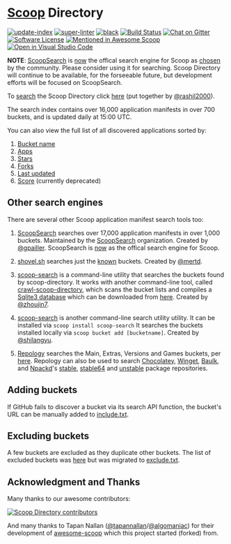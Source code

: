 # [Scoop](https://scoop.sh/) Directory

[![update-index](https://github.com/rasa/scoop-directory/actions/workflows/update-index.yml/badge.svg)](https://github.com/rasa/scoop-directory/actions/workflows/update-index.yml) <!--
--> [![super-linter](https://github.com/rasa/scoop-directory/actions/workflows/linter.yml/badge.svg)](https://github.com/rasa/scoop-directory/actions/workflows/linter.yml) <!--
--> [![black](https://github.com/rasa/scoop-directory/actions/workflows/black.yml/badge.svg)](https://github.com/rasa/scoop-directory/actions/workflows/black.yml) <!--
--> [![Build Status](https://ci.appveyor.com/api/projects/status/github/rasa/scoop-directory?svg=true)](https://ci.appveyor.com/project/rasa/scoop-directory "Build Status") <!--
--> [![Chat on Gitter](https://badges.gitter.im/lukesampson/scoop.svg)](https://gitter.im/lukesampson/scoop) <!--
--> [![Software License](https://img.shields.io/badge/license-MIT-brightgreen.svg?style=flat-square)](LICENSE) <!--
--> [![Mentioned in Awesome Scoop](https://awesome.re/mentioned-badge.svg)](https://github.com/ScoopInstaller/Awesome/blob/master/README.md "Awesome Scoop") <!--
--> [![Open in Visual Studio Code](https://open.vscode.dev/badges/open-in-vscode.svg)](https://open.vscode.dev/rasa/scoop-directory)

**NOTE**: [ScoopSearch](https://scoopinstaller.github.io/) is [now](https://github.com/ScoopInstaller/Scoop/issues/4627#issuecomment-1116544677) the offical search engine for Scoop as [chosen](https://github.com/ScoopInstaller/Scoop/issues/4627#issuecomment-1027175489) by the community. Please consider using it for searching. Scoop Directory will continue to be available, for the forseeable future, but development efforts will be focused on ScoopSearch.

To [search](https://rasa.github.io/scoop-directory/search) the Scoop Directory click [here](https://rasa.github.io/scoop-directory/search) (put together by [@rashil2000](https://github.com/rashil2000)).

The search index contains over 16,000 application manifests in over 700 buckets, and is updated daily at 15:00 UTC.

You can also view the full list of all discovered applications sorted by:

1. [Bucket name](https://rasa.github.io/scoop-directory/by-bucket)
2. [Apps](https://rasa.github.io/scoop-directory/by-apps)
3. [Stars](https://rasa.github.io/scoop-directory/by-stars)
4. [Forks](https://rasa.github.io/scoop-directory/by-forks)
5. [Last updated](https://rasa.github.io/scoop-directory/by-date-updated)
6. [Score](https://rasa.github.io/scoop-directory/by-score) (currently deprecated)

## Other search engines

There are several other Scoop application manifest search tools too:

1. [ScoopSearch](https://scoopinstaller.github.io/) searches over 17,000 application manifests in over 1,000 buckets. Maintained by the [ScoopSearch](https://github.com/ScoopSearch) organization. Created by [@gpailler](https://github.com/gpailler). ScoopSearch is [now](https://github.com/ScoopInstaller/Scoop/issues/4627#issuecomment-1116544677) as the offical search engine for Scoop.

2. [shovel.sh](https://shovel.sh/search) searches just the [known](https://github.com/mertd/shovel-data/blob/ad6133a10cd9f9f2d6e4a674542c429c5ce70209/shovel.go#L45) buckets. Created by [@mertd](https://github.com/mertd).

3. [scoop-search](https://github.com/zhoujin7/scoop-search) is a command-line utility that searches the buckets found by scoop-directory.
It works with another command-line tool, called [crawl-scoop-directory](https://github.com/zhoujin7/crawl-scoop-directory), which scans the bucket lists and compiles a [Sqlite3 database](https://github.com/zhoujin7/crawl-scoop-directory/blob/master/scoop_directory.db) which can be downloaded from [here](https://github.com/zhoujin7/crawl-scoop-directory/raw/master/scoop_directory.db).
Created by [@zhoujin7](https://github.com/zhoujin7).

4. [scoop-search](https://github.com/shilangyu/scoop-search) is another command-line search utility utility. It can be installed via `scoop install scoop-search` It  searches the buckets installed locally via `scoop bucket add [bucketname]`. Created by [@shilangyu](https://github.com/shilangyu).

5. [Repology](https://repology.org/projects/?inrepo=scoop) searches the Main, Extras, Versions and Games buckets, per [here](https://repology.org/repository/scoop).
Repology can also be used to search [Chocolatey](https://repology.org/projects/?inrepo=chocolatey), [Winget](https://repology.org/projects/?inrepo=winget), [Baulk](https://repology.org/repository/baulk), and [Npackd](https://github.com/npackd/npackd)'s [stable](https://repology.org/projects/?inrepo=npackd_stable), [stable64](https://repology.org/projects/?inrepo=npackd_stable64) and [unstable](https://repology.org/projects/?inrepo=npackd_unstable) package repositories.

## Adding buckets

If GitHub fails to discover a bucket via its search API
 function, the bucket's URL can be manually added to [include.txt](https://github.com/rasa/scoop-directory/blob/HEAD/include.txt).

## Excluding buckets <a name="notes"/>

A few buckets are excluded as they duplicate other buckets. The list of excluded buckets was [here](https://github.com/rasa/scoop-directory/blob/77b7b5713c8bdb9fb3c55aaee0f73ba00750f63f/maintenance/github-crawler.py#L44) but was migrated to [exclude.txt](https://github.com/rasa/scoop-directory/blob/HEAD/exclude.txt).

## Acknowledgment and Thanks

Many thanks to our awesome contributors:

[![Scoop Directory contributors](https://contrib.rocks/image?repo=rasa/scoop-directory "Scoop Directory contributors")](https://github.com/rasa/scoop-directory/graphs/contributors)

And many thanks to Tapan Nallan ([@tapannallan](https://github.com/tapannallan)/[@algomaniac](https://github.com/algomaniac)) for their development of [awesome-scoop](https://github.com/tapannallan/awesome-scoop) which this project started (forked) from.
